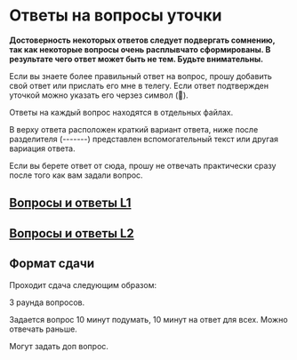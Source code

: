 # Ответы на вопросы уточки

**Достоверность некоторых ответов следует подвергать сомнению, так как некоторые вопросы очень расплывчато сформированы. В результате чего ответ может быть не тем.
Будьте внимательны.**

Если вы знаете более правильный ответ на вопрос, прошу добавить свой ответ или прислать его мне в телегу. Если ответ подтвержден уточкой можно указать его черзез символ (&#129414;).

Ответы на каждый вопрос находятся в отдельных файлах.

В верху ответа расположен краткий вариант ответа, ниже после разделителя (-------) представлен вспомогательный текст или другая вариация ответа.

Если вы берете ответ от сюда, прошу не отвечать практически сразу после того как вам задали вопрос.

## [Вопросы и ответы L1](/L1/L1_.md)

## [Вопросы и ответы L2](/L2/L2_.md)

## Формат сдачи

Проходит сдача следующим образом:

3 раунда вопросов.

Задается вопрос 10 минут подумать, 10 минут на ответ для всех. Можно отвечать раньше.

Могут задать доп вопрос.
